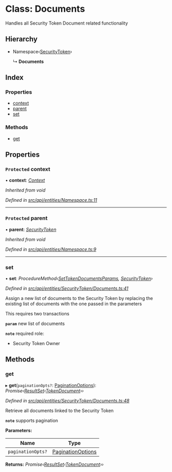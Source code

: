 # Class: Documents

Handles all Security Token Document related functionality

## Hierarchy

* Namespace‹[SecurityToken](securitytoken.md)›

  ↳ **Documents**

## Index

### Properties

* [context](documents.md#protected-context)
* [parent](documents.md#protected-parent)
* [set](documents.md#set)

### Methods

* [get](documents.md#get)

## Properties

### `Protected` context

• **context**: *[Context](context.md)*

*Inherited from void*

*Defined in [src/api/entities/Namespace.ts:11](https://github.com/PolymathNetwork/polymesh-sdk/blob/524b0225/src/api/entities/Namespace.ts#L11)*

___

### `Protected` parent

• **parent**: *[SecurityToken](securitytoken.md)*

*Inherited from void*

*Defined in [src/api/entities/Namespace.ts:9](https://github.com/PolymathNetwork/polymesh-sdk/blob/524b0225/src/api/entities/Namespace.ts#L9)*

___

###  set

• **set**: *ProcedureMethod‹[SetTokenDocumentsParams](../interfaces/settokendocumentsparams.md), [SecurityToken](securitytoken.md)›*

*Defined in [src/api/entities/SecurityToken/Documents.ts:41](https://github.com/PolymathNetwork/polymesh-sdk/blob/524b0225/src/api/entities/SecurityToken/Documents.ts#L41)*

Assign a new list of documents to the Security Token by replacing the existing list of documents with the one passed in the parameters

This requires two transactions

**`param`** new list of documents

**`note`** required role:
  - Security Token Owner

## Methods

###  get

▸ **get**(`paginationOpts?`: [PaginationOptions](../interfaces/paginationoptions.md)): *Promise‹[ResultSet](../interfaces/resultset.md)‹[TokenDocument](../interfaces/tokendocument.md)››*

*Defined in [src/api/entities/SecurityToken/Documents.ts:48](https://github.com/PolymathNetwork/polymesh-sdk/blob/524b0225/src/api/entities/SecurityToken/Documents.ts#L48)*

Retrieve all documents linked to the Security Token

**`note`** supports pagination

**Parameters:**

Name | Type |
------ | ------ |
`paginationOpts?` | [PaginationOptions](../interfaces/paginationoptions.md) |

**Returns:** *Promise‹[ResultSet](../interfaces/resultset.md)‹[TokenDocument](../interfaces/tokendocument.md)››*
